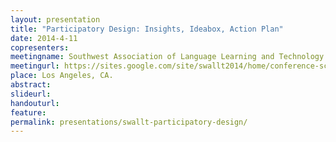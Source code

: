 ```yaml
---
layout: presentation
title: "Participatory Design: Insights, Ideabox, Action Plan"
date: 2014-4-11
copresenters:
meetingname: Southwest Association of Language Learning and Technology
meetingurl: https://sites.google.com/site/swallt2014/home/conference-schedule
place: Los Angeles, CA.
abstract: 
slideurl:
handouturl:
feature: 
permalink: presentations/swallt-participatory-design/
---
```

